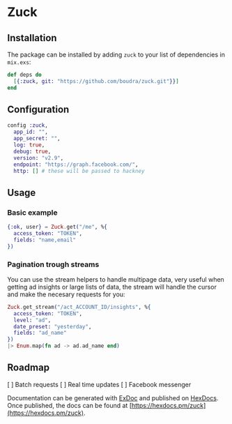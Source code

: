 # Zuck

## Installation

The package can be installed
by adding `zuck` to your list of dependencies in `mix.exs`:

```elixir
def deps do
  [{:zuck, git: "https://github.com/boudra/zuck.git"}}]
end
```

## Configuration

```elixir
config :zuck, 
  app_id: "",
  app_secret: "",
  log: true,
  debug: true,
  version: "v2.9",
  endpoint: "https://graph.facebook.com/",
  http: [] # these will be passed to hackney
```

## Usage


### Basic example

```elixir
{:ok, user} = Zuck.get("/me", %{
  access_token: "TOKEN",
  fields: "name,email"
})
```

### Pagination trough streams

You can use the stream helpers to handle multipage data, very useful when getting ad insights or large lists of data, the stream will handle the cursor and make the necesary requests for you:

```elixir
Zuck.get_stream("/act_ACCOUNT_ID/insights", %{
  access_token: "TOKEN",
  level: "ad",
  date_preset: "yesterday",
  fields: "ad_name"
})
|> Enum.map(fn ad -> ad.ad_name end)
```

## Roadmap

[ ] Batch requests
[ ] Real time updates
[ ] Facebook messenger

Documentation can be generated with [ExDoc](https://github.com/elixir-lang/ex_doc)
and published on [HexDocs](https://hexdocs.pm). Once published, the docs can
be found at [https://hexdocs.pm/zuck](https://hexdocs.pm/zuck).

